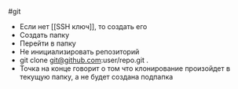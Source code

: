 #git

- Если нет [[SSH ключ]], то создать его
- Создать папку
- Перейти в папку
- Не инициализировать репозиторий
- git clone git@github.com:user/repo.git .
- Точка на конце говорит о том что клонирование произойдет в текущую папку, а не будет создана подпапка